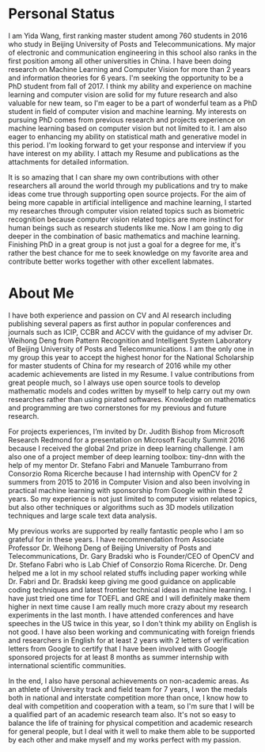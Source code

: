 # Personal Status

I am Yida Wang, first ranking master student among 760 students in 2016 who study in Beijing University of Posts and Telecommunications. My major of electronic and communication engineering in this school also ranks in the first position among all other universities in China. I have been doing research on Machine Learning and Computer Vision for more than 2 years and information theories for 6 years. I'm seeking the opportunity to be a PhD student from fall of 2017. I think my ability and experience on machine learning and computer vision are solid for my future research and also valuable for new team, so I'm eager to be a part of wonderful team as a PhD student in field of computer vision and machine learning. My interests on pursuing PhD comes from previous research and projects experience on machine learning based on computer vision but not limited to it. I am also eager to enhancing my ability on statistical math and generative model in this period. I'm looking forward to get your response and interview if you have interest on my ability. I attach my Resume and publications as the attachments for detailed information.

It is so amazing that I can share my own contributions with other researchers all around the world through my publications and try to make ideas come true through supporting open source projects. For the aim of being more capable in artificial intelligence and machine learning, I started my researches through computer vision related topics such as biometric recognition because computer vision related topics are more instinct for human beings such as research students like me. Now I am going to dig deeper in the combination of basic mathematics and machine learning. Finishing PhD in a great group is not just a goal for a degree for me, it's rather the best chance for me to seek knowledge on my favorite area and contribute better works together with other excellent labmates.

# About Me

I have both experience and passion on CV and AI research including publishing several papers as first author in popular conferences and journals such as ICIP, CCBR and ACCV with the guidance of my adviser Dr. Weihong Deng from Pattern Recognition and Intelligent System Laboratory of Beijing University of Posts and Telecommunications. I am the only one in my group this year to accept the highest honor for the National Scholarship for master students of China for my research of 2016 while my other academic achievements are listed in my Resume. I value contributions from great people much, so I always use open source tools to develop mathematic models and codes written by myself to help carry out my own researches rather than using pirated softwares. Knowledge on mathematics and programming are two cornerstones for my previous and future research.

For projects experiences, I’m invited by Dr. Judith Bishop from Microsoft Research Redmond for a presentation on Microsoft Faculty Summit 2016 because I received the global 2nd prize in deep learning challenge. I am also one of a project member of deep learning toolbox: tiny-dnn with the help of my mentor Dr. Stefano Fabri and Manuele Tamburrano from Consorzio Roma Ricerche because I had internship with OpenCV for 2 summers from 2015 to 2016 in Computer Vision and also been involving in practical machine learning with sponsorship from Google within these 2 years. So my experience is not just limited to computer vision related topics, but also other techniques or algorithms such as 3D models utilization techniques and large scale text data analysis.

My previous works are supported by really fantastic people who I am so grateful for in these years. I have recommendation from Associate Professor Dr. Weihong Deng of Beijing University of Posts and Telecommunications, Dr. Gary Bradski who is Founder/CEO of OpenCV and Dr. Stefano Fabri who is Lab Chief of Consorzio Roma Ricerche. Dr. Deng helped me a lot in my school related stuffs including paper working while Dr. Fabri and Dr. Bradski keep giving me good guidance on applicable coding techniques and latest frontier technical ideas in machine learning. I have just tried one time for TOEFL and GRE and I will definitely make them higher in next time cause I am really much more crazy about my research experiments in the last month. I have attended conferences and have speeches in the US twice in this year, so I don't think my ability on English is not good. I have also been working and communicating with foreign friends and researchers in English for at least 2 years with 2 letters of verification letters from Google to certify that I have been involved with Google sponsored projects for at least 8 months as summer internship with international scientific communities.

In the end, I also have personal achievements on non-academic areas. As an athlete of University track and field team for 7 years, I won the medals both in national and interstate competition more than once, I know how to deal with competition and cooperation with a team, so I'm sure that I will be a qualified part of an academic research team also. It's not so easy to balance the life of training for physical competition and academic research for general people, but I deal with it well to make them able to be supported by each other and make myself and my works perfect with my passion.
